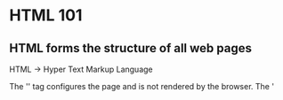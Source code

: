 # HTML 101

## HTML forms the structure of all web pages

HTML -> Hyper Text Markup Language

The '<head>' tag configures the page and is not rendered by the browser.
The '<title>' contains the name of the page and is rendered in the browser's tab.
Tags that have opening and closing elements are known as container elements.
Tags that do not have oepning and closing elements are not container elements and are called self-closing tags. (' />').
To make reading an HTML file easier, lines are nested within their parent element.
Browsers read HTML and in a sense, HTML is like a big, long string.
Browsers can read files or you can start a server in VS code with  **Go Live**. 

### Most common elements
Attributes follow the elements. 

#### Semantic elements include
```
<ul> - unordered list
<ol> - ordered list
<li> - list item, must be contained by '<ul>' or '<ol>'
<header> - the header area of page
<main>the main area
<body> - contains all other rendering HTM elements
<footer> - the footer area of a page
<nav> - contains navigation elements, usually found inside of header
<p> - used for a single paragraph of text
<img /> - used for images, must have a source attribute; self-closing element
<a> - anchor, used to hyperlink elements with the 'href' attribute
<h1> - header text (largest) 
<h2>   - header text 
<h3>  - header text 
<h4>  - header text 
<h5>  - header text 
<h6>  - header text (smallest)
```

#### Generic elements include
<section> - defines a section area for child elements
<div> ~ generic containing element
```

#### tags used inside of '<head>"
<link> - used to link a stylesheet, only found in the '<head>'
```